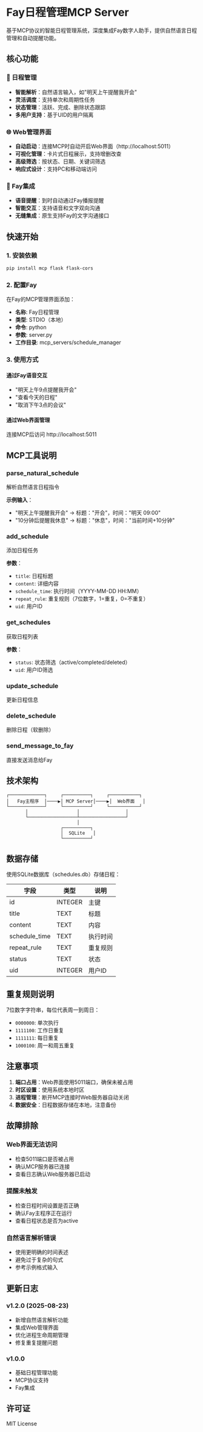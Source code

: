 # Fay日程管理MCP Server

基于MCP协议的智能日程管理系统，深度集成Fay数字人助手，提供自然语言日程管理和自动提醒功能。

## 核心功能

### 📅 日程管理
- **智能解析**：自然语言输入，如"明天上午提醒我开会"
- **灵活调度**：支持单次和周期性任务
- **状态管理**：活跃、完成、删除状态跟踪
- **多用户支持**：基于UID的用户隔离

### 🌐 Web管理界面
- **自动启动**：连接MCP时自动开启Web界面（http://localhost:5011）
- **可视化管理**：卡片式日程展示，支持增删改查
- **高级筛选**：按状态、日期、关键词筛选
- **响应式设计**：支持PC和移动端访问

### 🤖 Fay集成
- **语音提醒**：到时自动通过Fay播报提醒
- **智能交互**：支持语音和文字双向沟通
- **无缝集成**：原生支持Fay的文字沟通接口

## 快速开始

### 1. 安装依赖

```bash
pip install mcp flask flask-cors
```

### 2. 配置Fay

在Fay的MCP管理界面添加：
- **名称**: Fay日程管理
- **类型**: STDIO（本地）
- **命令**: python
- **参数**: server.py
- **工作目录**: mcp_servers/schedule_manager

### 3. 使用方式

#### 通过Fay语音交互
- "明天上午9点提醒我开会"
- "查看今天的日程"
- "取消下午3点的会议"

#### 通过Web界面管理
连接MCP后访问 http://localhost:5011

## MCP工具说明

### parse_natural_schedule
解析自然语言日程指令

**示例输入**：
- "明天上午提醒我开会" → 标题："开会"，时间："明天 09:00"
- "10分钟后提醒我休息" → 标题："休息"，时间："当前时间+10分钟"

### add_schedule
添加日程任务

**参数**：
- `title`: 日程标题
- `content`: 详细内容
- `schedule_time`: 执行时间（YYYY-MM-DD HH:MM）
- `repeat_rule`: 重复规则（7位数字，1=重复，0=不重复）
- `uid`: 用户ID

### get_schedules
获取日程列表

**参数**：
- `status`: 状态筛选（active/completed/deleted）
- `uid`: 用户ID筛选

### update_schedule
更新日程信息

### delete_schedule
删除日程（软删除）

### send_message_to_fay
直接发送消息给Fay

## 技术架构

```
┌─────────────┐     ┌──────────┐     ┌───────────┐
│   Fay主程序  │────▶│ MCP Server│────▶│  Web界面   │
└─────────────┘     └──────────┘     └───────────┘
       │                  │                 │
       └──────────────────┴─────────────────┘
                          │
                    ┌──────────┐
                    │  SQLite   │
                    └──────────┘
```

## 数据存储

使用SQLite数据库（schedules.db）存储日程：

| 字段 | 类型 | 说明 |
|-----|------|-----|
| id | INTEGER | 主键 |
| title | TEXT | 标题 |
| content | TEXT | 内容 |
| schedule_time | TEXT | 执行时间 |
| repeat_rule | TEXT | 重复规则 |
| status | TEXT | 状态 |
| uid | INTEGER | 用户ID |

## 重复规则说明

7位数字字符串，每位代表周一到周日：
- `0000000`: 单次执行
- `1111100`: 工作日重复
- `1111111`: 每日重复
- `1000100`: 周一和周五重复

## 注意事项

1. **端口占用**：Web界面使用5011端口，确保未被占用
2. **时区设置**：使用系统本地时区
3. **进程管理**：断开MCP连接时Web服务器自动关闭
4. **数据安全**：日程数据存储在本地，注意备份

## 故障排除

### Web界面无法访问
- 检查5011端口是否被占用
- 确认MCP服务器已连接
- 查看日志确认Web服务器已启动

### 提醒未触发
- 检查日程时间设置是否正确
- 确认Fay主程序正在运行
- 查看日程状态是否为active

### 自然语言解析错误
- 使用更明确的时间表述
- 避免过于复杂的句式
- 参考示例格式输入

## 更新日志

### v1.2.0 (2025-08-23)
- 新增自然语言解析功能
- 集成Web管理界面
- 优化进程生命周期管理
- 修复重复提醒问题

### v1.0.0
- 基础日程管理功能
- MCP协议支持
- Fay集成

## 许可证

MIT License